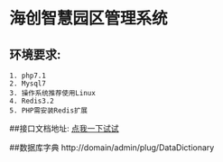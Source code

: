 # 海创智慧园区管理系统
## 环境要求:
    1. php7.1
    2. Mysql7
    3. 操作系统推荐使用Linux
    4. Redis3.2
    5. PHP需安装Redis扩展
    
##接口文档地址:
[点我一下试试](http://www.xiaoyaoji.cn/doc/W6Rv5sph4)

##数据库字典
http://domain/admin/plug/DataDictionary